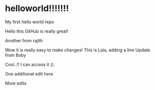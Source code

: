 # helloworld!!!!!!!
My first hello world repo

Hello this GitHub is really great!

Another from rajith

Wow it is really easy to make changes!
This is Lala, adding a line 
Update from Boby

Cool..!! I can access it (<Manoj>).

One additional edit here

More edits
